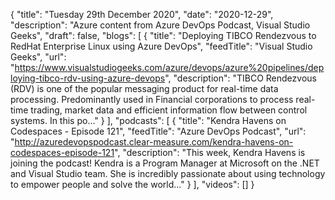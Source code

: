 {
  "title": "Tuesday 29th December 2020",
  "date": "2020-12-29",
  "description": "Azure content from Azure DevOps Podcast, Visual Studio Geeks",
  "draft": false,
  "blogs": [
    {
      "title": "Deploying TIBCO Rendezvous to RedHat Enterprise Linux using Azure DevOps",
      "feedTitle": "Visual Studio Geeks",
      "url": "https://www.visualstudiogeeks.com/azure/devops/azure%20pipelines/deploying-tibco-rdv-using-azure-devops",
      "description": "TIBCO Rendezvous (RDV) is one of the popular messaging product for real-time data processing. Predominantly used in Financial corporations to process real-time trading, market data and efficient information flow between control systems. In this po..."
    }
  ],
  "podcasts": [
    {
      "title": "Kendra Havens on Codespaces - Episode 121",
      "feedTitle": "Azure DevOps Podcast",
      "url": "http://azuredevopspodcast.clear-measure.com/kendra-havens-on-codespaces-episode-121",
      "description": "This week, Kendra Havens is joining the podcast! Kendra is a Program Manager at Microsoft on the .NET and Visual Studio team. She is incredibly passionate about using technology to empower people and solve the world..."
    }
  ],
  "videos": []
}